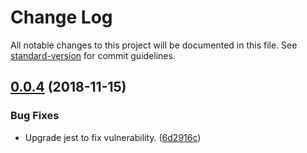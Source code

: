 # Change Log

All notable changes to this project will be documented in this file. See [standard-version](https://github.com/conventional-changelog/standard-version) for commit guidelines.

<a name="0.0.4"></a>
## [0.0.4](https://github.com/sammarks/object-reference/compare/v0.0.3...v0.0.4) (2018-11-15)


### Bug Fixes

* Upgrade jest to fix vulnerability. ([6d2916c](https://github.com/sammarks/object-reference/commit/6d2916c))
